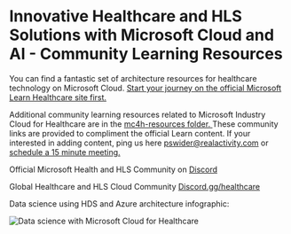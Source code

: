 # Innovative Healthcare and HLS Solutions with Microsoft Cloud and AI - Community Learning Resources

You can find a fantastic set of architecture resources for healthcare technology on Microsoft Cloud. [Start your journey on the official Microsoft Learn Healthcare site first.](https://learn.microsoft.com/en-us/azure/architecture/industries/healthcare)

Additional community learning resources related to Microsoft Industry Cloud for Healthcare are in the [mc4h-resources folder. ](https://github.com/pswider/Microsoft-Cloud-for-Healthcare-Architect-Resources/blob/main/mc4h-resources/mc4h-resources.md) These community links are provided to compliment the official Learn content. If your interested in adding content, ping us here pswider@realactivity.com or [schedule a 15 minute meeting.](https://calendly.com/paulswider)

Official Microsoft Health and HLS Community on [Discord](https://discord.com/channels/983406607717240842/1019665511673516042)

Global Healthcare and HLS Cloud Community [Discord.gg/healthcare](https://discord.gg/healthcare)

Data science using HDS and Azure architecture infographic:

![Data science with Microsoft Cloud for Healthcare](https://github.com/pswider/mc4h/blob/main/mc4h-resources/predict-hospital-readmissions-machine-learning.svg)

